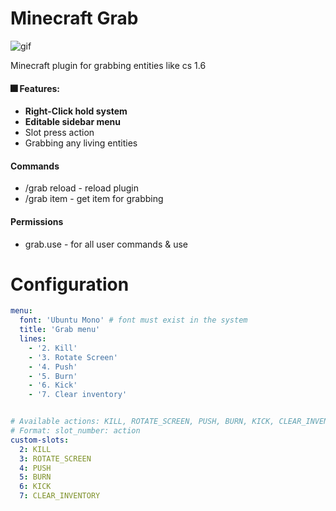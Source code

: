# Minecraft Grab

![gif](demo.gif)

Minecraft plugin for grabbing entities like cs 1.6

#### 🎆 Features:
<ul>
  <li><strong>Right-Click hold system</strong></li>
  <li><strong>Editable sidebar menu</strong></li>
  <li>Slot press action</li>
  <li>Grabbing any living entities</li>
</ul>


#### Commands
- /grab reload - reload plugin
- /grab item - get item for grabbing


#### Permissions
- grab.use - for all user commands & use



# Configuration
```yaml
menu:
  font: 'Ubuntu Mono' # font must exist in the system
  title: 'Grab menu'
  lines:
    - '2. Kill'
    - '3. Rotate Screen'
    - '4. Push'
    - '5. Burn'
    - '6. Kick'
    - '7. Clear inventory'


# Available actions: KILL, ROTATE_SCREEN, PUSH, BURN, KICK, CLEAR_INVENTORY
# Format: slot_number: action
custom-slots:
  2: KILL
  3: ROTATE_SCREEN
  4: PUSH
  5: BURN
  6: KICK
  7: CLEAR_INVENTORY
```
